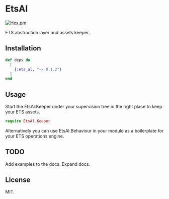 # EtsAl

[![Hex.pm](https://img.shields.io/hexpm/v/ets_al.svg)](https://hex.pm/packages/ets_al)

ETS abstraction layer and assets keeper.

## Installation

```elixir
def deps do
  [
    {:ets_al, "~> 0.1.2"}
  ]
end
```

## Usage

Start the EtsAl.Keeper under your supervision tree in the right place to keep your ETS assets.

```elixir
require EtsAl.Keeper
```

Alternatively you can use EtsAl.Behaviour in your module as a boilerplate for your ETS operations engine.

## TODO

Add examples to the docs.
Expand docs.

## License

MIT.
